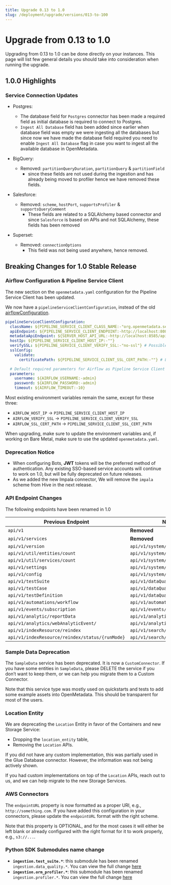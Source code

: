 ```yaml
---
title: Upgrade 0.13 to 1.0
slug: /deployment/upgrade/versions/013-to-100
---
```


# Upgrade from 0.13 to 1.0

Upgrading from 0.13 to 1.0 can be done directly on your instances. This page will list few general details you should take into consideration when running the upgrade.

## 1.0.0 Highlights

### Service Connection Updates

- Postgres:
  - The database field for `Postgres` connector has been made a required field as initial database is required to connect to Postgres.
  - `Ingest All Database` field has been added since earlier when database field was empty we were ingesting all the databases but since now we have made the database field required you need to enable `Ingest All Database` flag in case you want to ingest all the available database in OpenMetadata.

- BigQuery:
  - Removed: `partitionQueryDuration`, `partitionQuery` & `partitionField`
    - since these fields are not used during the ingestion and has already being moved to profiler hence we have removed these fields.

- Salesforce:
  - Removed: `scheme`, `hostPort`, `supportsProfiler` & `supportsQueryComment`
    - These fields are related to a SQLAlchemy based connector and since `Salesforce` is based on APIs and not SQLAlchemy, these fields has been removed

- Superset:
    - Removed: `connectionOptions`
        - This field was not being used anywhere, hence removed.

## Breaking Changes for 1.0 Stable Release

### Airflow Configuration & Pipeline Service Client

The new section on the `openmetadata.yaml` configuration for the Pipeline Service Client has been updated.

We now have a `pipelineServiceClientConfiguration`, instead of the old [airflowConfiguration](https://github.com/open-metadata/OpenMetadata/blob/0.13.3/conf/openmetadata.yaml#L214).

```yaml
pipelineServiceClientConfiguration:
  className: ${PIPELINE_SERVICE_CLIENT_CLASS_NAME:-"org.openmetadata.service.clients.pipeline.airflow.AirflowRESTClient"}
  apiEndpoint: ${PIPELINE_SERVICE_CLIENT_ENDPOINT:-http://localhost:8080}
  metadataApiEndpoint: ${SERVER_HOST_API_URL:-http://localhost:8585/api}
  hostIp: ${PIPELINE_SERVICE_CLIENT_HOST_IP:-""}
  verifySSL: ${PIPELINE_SERVICE_CLIENT_VERIFY_SSL:-"no-ssl"} # Possible values are "no-ssl", "ignore", "validate"
  sslConfig:
    validate:
      certificatePath: ${PIPELINE_SERVICE_CLIENT_SSL_CERT_PATH:-""} # Local path for the Pipeline Service Client

  # Default required parameters for Airflow as Pipeline Service Client
  parameters:
    username: ${AIRFLOW_USERNAME:-admin}
    password: ${AIRFLOW_PASSWORD:-admin}
    timeout: ${AIRFLOW_TIMEOUT:-10}
```

Most existing environment variables remain the same, except for these three:
- `AIRFLOW_HOST_IP` → `PIPELINE_SERVICE_CLIENT_HOST_IP`
- `AIRFLOW_VERIFY_SSL` → `PIPELINE_SERVICE_CLIENT_VERIFY_SSL`
- `AIRFLOW_SSL_CERT_PATH` → `PIPELINE_SERVICE_CLIENT_SSL_CERT_PATH`

When upgrading, make sure to update the environment variables and, if working on Bare Metal, make sure to use the updated `openmetadata.yaml`.

### Deprecation Notice

- When configuring Bots, **JWT** tokens will be the preferred method of authentication. Any existing SSO-based service accounts
will continue to work on 1.0, but will be fully deprecated on future releases.
- As we added the new Impala connector, We will remove the `impala` scheme from Hive in the next release.

### API Endpoint Changes
The following endpoints have been renamed in 1.0

|Previous Endpoint|New Endpoint|
|---|---|
|`api/v1`|**Removed**|
|`api/v1/services`|**Removed**|
|`api/v1/version`|`api/v1/system/version`|
|`api/v1/util/entities/count`|`api/v1/system/entities/count`|
|`api/v1/util/services/count`|`api/v1/system/services/count`|
|`api/v1/settings`|`api/v1/system/settings`|
|`api/v1/config`|`api/v1/system/config`|
|`api/v1/testSuite`|`api/v1/dataQuality/testSuites`|
|`api/v1/testCase`|`api/v1/dataQuality/testCases`|
|`api/v1/testDefinition`|`api/v1/dataQuality/testDefinitions`|
|`api/v1/automations/workflow`|`api/v1/automations/workflows`|
|`api/v1/events/subscription`|`api/v1/events/subscriptions`|
|`api/v1/analytic/reportData`|`api/v1/analytics/dataInsights/data`|
|`api/v1/analytics/webAnalyticEvent/`|`api/v1/analytics/web/events/`|
|`api/v1/indexResource/reindex`|`api/v1/search/reindex`|
|`api/v1/indexResource/reindex/status/{runMode}`|`api/v1/search/reindex/status/{runMode}`|

### Sample Data Deprecation

The `SampleData` service has been deprecated. It is now a `CustomConnector`. If you have some entities in `SampleData`, please DELETE the service if you don’t want to keep them, or we can help you migrate them to a Custom Connector.

Note that this service type was mostly used on quickstarts and tests to add some example assets into OpenMetadata. This should be transparent for most of the users.

### Location Entity

We are deprecating the `Location` Entity in favor of the Containers and new Storage Service:
- Dropping the `location_entity` table,
- Removing the `Location` APIs.

If you did not have any custom implementation, this was partially used in the Glue Database connector. However, the information was not being actively shown.

If you had custom implementations on top of the `Location` APIs, reach out to us, and we can help migrate to the new Storage Services.

### AWS Connectors

The `endpointURL` property is now formatted as a proper URI, e.g., `http://something.com`. If you have added this configuration
in your connectors, please update the `endpointURL` format with the right scheme.

Note that this property is OPTIONAL, and for the most cases it will either be left blank or already configured with the right format for it to work properly, e.g., `s3://...`.

### Python SDK Submodules name change
- **`ingestion.test_suite.*`**: this submodule has been renamed `ingestion.data_quality.*`. You can view the full change [here](https://github.com/open-metadata/OpenMetadata/pull/10890/files)
- **`ingestion.orm_profiler.*`**: this submodule has been renamed `ingestion.profiler.*`. You can view the full change [here](https://github.com/open-metadata/OpenMetadata/pull/10350/files)
